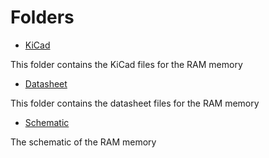 # Folders

- [KiCad](/KiCad)

This folder contains the KiCad files for the RAM memory

- [Datasheet](/Datasheet)

This folder contains the datasheet files for the RAM memory

- [Schematic](DDR4_8Gb_SODIMM_Schematic.pdf)

The schematic of the RAM memory